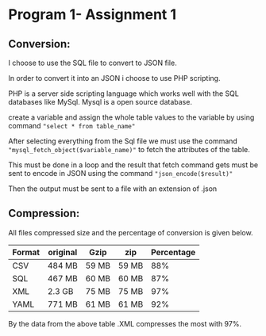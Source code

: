 Program 1- Assignment 1
========================

## Conversion:

I choose to use the SQL file to convert to JSON file.

In order to convert it into an JSON i choose to use PHP scripting.

PHP is a server side scripting language which works well with the SQL databases like MySql.
Mysql is a open source database.

create a variable and assign the whole table values to the variable by using command `"select * from table_name"`

After selecting everything from the Sql file we must use the command `"mysql_fetch_object($variable_name)"` to fetch the attributes of the table.

This must be done in a loop and the result that fetch command gets must be sent to encode in JSON using the command `"json_encode($result)"`

Then the output must be sent to a file with an extension of .json


## Compression:


All files compressed size and the percentage of conversion is given below.

| Format		| original      | Gzip        | zip      | Percentage	|
|---------------|---------------|-------------|----------|--------------|
| CSV		    | 484 MB	    | 59 MB       | 59 MB    | 	88%			|
| SQL		    | 467 MB	    | 60 MB       | 60 MB    | 	87%			|
| XML		    | 2.3 GB	    | 75 MB       | 75 MB    | 	97%			|
| YAML	    	| 771 MB	    | 61 MB       | 61 MB    | 	92%			|

By the data from the above table .XML compresses the most with 97%.
